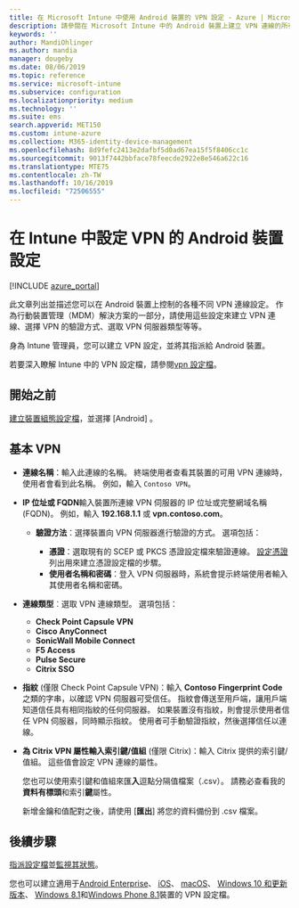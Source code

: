 ```yaml
---
title: 在 Microsoft Intune 中使用 Android 裝置的 VPN 設定 - Azure | Microsoft Docs
description: 請參閱在 Microsoft Intune 中的 Android 裝置上建立 VPN 連線的所有設定。 輸入 VPN 伺服器的 [連線名稱]、[IP 位址] 或 [FQDN]，選擇使用者的驗證方式，然後選擇 [Citrix]、[SonicWall]、[檢查點膠囊] 和 [脈衝安全連線類型]。
keywords: ''
author: MandiOhlinger
ms.author: mandia
manager: dougeby
ms.date: 08/06/2019
ms.topic: reference
ms.service: microsoft-intune
ms.subservice: configuration
ms.localizationpriority: medium
ms.technology: ''
ms.suite: ems
search.appverid: MET150
ms.custom: intune-azure
ms.collection: M365-identity-device-management
ms.openlocfilehash: 8d9fefc2413e2dafbf5d0ad67ea15f5f8406cc1c
ms.sourcegitcommit: 9013f7442bbface78feecde2922e8e546a622c16
ms.translationtype: MTE75
ms.contentlocale: zh-TW
ms.lasthandoff: 10/16/2019
ms.locfileid: "72506555"
---
```

# <a name="android-device-settings-to-configure-vpn-in-intune"></a>在 Intune 中設定 VPN 的 Android 裝置設定

[!INCLUDE [azure_portal](../includes/azure_portal.md)]

此文章列出並描述您可以在 Android 裝置上控制的各種不同 VPN 連線設定。 作為行動裝置管理（MDM）解決方案的一部分，請使用這些設定來建立 VPN 連線、選擇 VPN 的驗證方式、選取 VPN 伺服器類型等等。

身為 Intune 管理員，您可以建立 VPN 設定，並將其指派給 Android 裝置。 

若要深入瞭解 Intune 中的 VPN 設定檔，請參閱[vpn 設定檔](vpn-settings-configure.md)。

## <a name="before-you-begin"></a>開始之前

[建立裝置組態設定檔](vpn-settings-configure.md#create-a-device-profile)，並選擇 [Android]  。

## <a name="base-vpn"></a>基本 VPN

- **連線名稱**：輸入此連線的名稱。 終端使用者查看其裝置的可用 VPN 連線時，使用者會看到此名稱。 例如，輸入 `Contoso VPN`。
- **IP 位址或 FQDN**輸入裝置所連線 VPN 伺服器的 IP 位址或完整網域名稱 (FQDN)。 例如，輸入 **192.168.1.1** 或 **vpn.contoso.com**。

  - **驗證方法**：選擇裝置向 VPN 伺服器進行驗證的方式。 選項包括：

    - **憑證**：選取現有的 SCEP 或 PKCS 憑證設定檔來驗證連線。 [設定憑證](../protect/certificates-configure.md)列出用來建立憑證設定檔的步驟。
    - **使用者名稱和密碼**：登入 VPN 伺服器時，系統會提示終端使用者輸入其使用者名稱和密碼。

- **連線類型**︰選取 VPN 連線類型。 選項包括：

  - **Check Point Capsule VPN**
  - **Cisco AnyConnect**
  - **SonicWall Mobile Connect**
  - **F5 Access**
  - **Pulse Secure**
  - **Citrix SSO**

- **指紋** (僅限 Check Point Capsule VPN)：輸入 **Contoso Fingerprint Code** 之類的字串，以確認 VPN 伺服器可受信任。 指紋會傳送至用戶端，讓用戶端知道信任具有相同指紋的任何伺服器。 如果裝置沒有指紋，則會提示使用者信任 VPN 伺服器，同時顯示指紋。 使用者可手動驗證指紋，然後選擇信任以連線。
- **為 Citrix VPN 屬性輸入索引鍵/值組** (僅限 Citrix)：輸入 Citrix 提供的索引鍵/值組。 這些值會設定 VPN 連線的屬性。 

  您也可以使用索引鍵和值組來匯**入**逗點分隔值檔案（.csv）。 請務必查看我的**資料有標頭**和索引**鍵**屬性。

  新增金鑰和值配對之後，請使用 [**匯出**] 將您的資料備份到 .csv 檔案。

## <a name="next-steps"></a>後續步驟

[指派設定檔](device-profile-assign.md)並[監視其狀態](device-profile-monitor.md)。

您也可以建立適用于[Android Enterprise](vpn-settings-android-enterprise.md)、 [iOS](vpn-settings-ios.md)、 [macOS](vpn-settings-macos.md)、 [Windows 10 和更新版本](vpn-settings-windows-10.md)、 [Windows 8.1](vpn-settings-windows-8-1.md)和[Windows Phone 8.1](vpn-settings-windows-phone-8-1.md)裝置的 VPN 設定檔。
